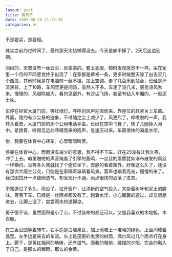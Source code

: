 ```yaml
---
layout: post
title: 看房子 
date: 2005-06-28 21:25:39
categories: 闲
---
```

不是要买，是要租。

 其实之前约过时间了，最终那天太热懒得没去。今天是躲不掉了，2天后这边到期。

 闷闷的，天空没有一丝云彩，灰蒙蒙的。套上衣服，顿时发现感觉不一样。呆在家里一个月的不同感觉终于出现了：在家都是裤衩一条，更多时候整天除了出去买几个西瓜，其他时候是在电脑前一丝不挂，加上空调。走了几百米到站台，已经是汗流浃背。上了10路，车厢里更是闷热，虽然人不多。车走了没几米，感觉凉风吹来。慢慢的，风越吹越大。看的见窗外，有沙尘飞扬，甚至有钻入车厢的，一股泥土味。

车停在经贸大厦门前，等红绿灯。呼呼的风声迎面而来。靠座位的赶紧关上车窗。外面，隐约有沙尘暴的迹象，不过随之尘土减少了，风更烈了。哗啦啦的一声，我转头看去，大厦门前的那个公用电话亭盖，已经在空中飞舞了，转了几圈掉入河中。紧接着，听得见远处呼啸而来的雨声，急速压过来。车窗很快的满是水帘。

惨，我要在体育中心转车。心里暗暗叫苦。

停靠在体育中心，而雨没有减少的意思，我不得不下车。好在25没有让我久等，冲了上去。噼里啪啦的声音掩盖了引擎的轰鸣，一丝丝的雨雾犹如瀑布散发的雨丝一样横扫。没等多久我就找了个座位坐下，安静的看着窗外。好像这么久了，还没有那次大雨坐公交，只能是在家隔着玻璃看风景。雷声也跟着亮光，慢慢的来了。我试图拉开一点缝隙透气，却发现行不通，雨点很快的洒落了进来。

不知道过了多久，雨没了。拉开窗户，让清新的空气投入，夹杂着树叶和泥土的腥味。等我下车，已经是一丝雨点都没有了。趟着水洼，小心翼翼的避过，却又很想进去，让脚上湿了，尝尝雨水的透脚凉。

房子很不错，虽然面积是小了点，不过装修的都还可以。又是我喜欢的木地板，木衣橱。

在三香公园等着转车。右手边是白墙黑瓦，加上池塘上一堆堆的绿色，上面闪耀着晶莹。左手边是来去的车流。头上是茂密的发黑的树荫，偶尔风过几个雨点打在身上。脚下，是黄红相间的地砖，还有湿气。而我的眼前，缕缕的夕阳，完全的融入了自己，是那么的耀眼，那么的金黄。
